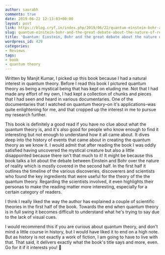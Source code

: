 ```yaml
---
author: saurabh
comments: true
date: 2019-06-22 12:13:03+00:00
layout: post
link: https://blog.cryf.in/index.php/2019/06/22/quantum-einstein-bohr-and-the-great-debate-about-the-nature-of-reality/
slug: quantum-einstein-bohr-and-the-great-debate-about-the-nature-of-reality
title: 'Quantum: Einstein, Bohr and the great debate about the nature of reality'
wordpress_id: 429
categories:
- Reviews
tags:
- book
- quantum theory
---
```





Written by Manjit Kumar, I picked up this book because I had a natural interest in quantum theory. Before I read this book I pictured quantum theory as being a mystical being that has kept on eluding me. Not that I had made any effort of my own, I had kept a collection of chunks and pieces that I had seen and heard in various documentaries. One of the documentaries that I watched on quantum theory–on it's applications–was quite enlightening for me, and that cropped up the interest in me to pursue my research further.







This book is definitely a good read if you have no clue about what the quantum theory is, and it's also good for people who know enough to find it interesting but not enough to understand how it all came about. It dives deep into the history of events that came about in creating the quantum theory as we know it. I would admit that after reading the book I was oddly satisfied having uncovered the mystical creature but also a little disappointed because there isn't that much to it! It might be because this book talks a lot about the debate between Einstein and Bohr over the nature of reality which is mostly covered in the second half. In the first half it outlines the timeline of the various discoveries, discoverers and scientists who found the key ingredients that were useful for the theory of the the quantum theory. Regarding the scientists involved, it even highlights their personas to make the reading matter more interesting, especially for a certain category of readers.







I think I really liked the way the author has explained a couple of scientific theories in the first half of the book. Towards the end when quantum theory is in full swing it becomes difficult to understand what he's trying to say due to the lack of visual cues.







I would recommend this if you are curious about quantum theory, and don't mind a little course in history, but I would have liked it to end on a high note. But as history is not exactly a work of fiction, I am going to have to live with that. That said, it delivers exactly what the book's title says and more, even. Go for it if it interests you! 🚀



